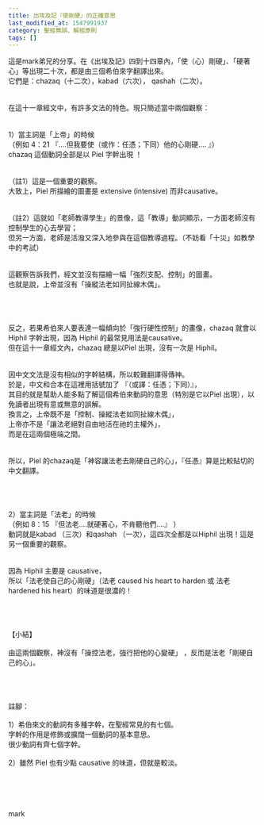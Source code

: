 ```yaml
---
title: 出埃及記『使剛硬』的正確意思 
last_modified_at: 1547991937
category: 聖經無誤、解經原則
tags: []
---
```


<p>這是mark弟兄的分享。<!--more-->在《出埃及記》四到十四章內，「使（心）剛硬」、「硬著心」等出現二十次，都是由三個希伯來字翻譯出來。<br/>它們是：chazaq（十二次），kabad（六次）， qashah（二次）。<br/> <br/><br/>在這十一章經文中，有許多文法的特色。現只簡述當中兩個觀察：<br/> <br/><br/>1）當主詞是「上帝」的時候<br/>（例如 4：21 『....但我要使（或作：任憑；下同）他的心剛硬.... 』）<br/> chazaq 這個動詞全部是以 Piel 字幹出現 ！<br/><br/><br/>（註1）這是一個重要的觀察。<br/>大致上，Piel 所描繪的圖畫是 extensive (intensive) 而非causative。<br/><br/><br/>（註2）這就如「老師教導學生」的景像，這「教導」動詞顯示，一方面老師沒有控制學生的心去學習；<br/>但另一方面，老師是活潑又深入地參與在這個教導過程。（不妨看「十災」如教學中的考試）<br/> <br/><br/>這觀察告訴我們，經文並沒有描繪一幅「強烈支配、控制」的圖畫。<br/>也就是說，上帝並沒有「操縱法老如同扯線木偶」。<br/> <br/><br/><br/><br/>反之，若果希伯來人要表達一幅傾向於「強行硬性控制」的畫像，chazaq 就會以 Hiphil 字幹出現，因為 Hiphil 的最常見用法是causative。<br/>但在這十一章經文內，chazaq 總是以Piel 出現，沒有一次是 Hiphil。<br/> <br/><br/>因中文文法是沒有相似的字幹結構，所以較難翻譯得傳神。<br/>於是，中文和合本在這裡用括號加了 『（或譯：任憑；下同）』，<br/>其目的就是幫助人能多點了解這個希伯來動詞的意思（特別是它以Piel 出現），以免讀者出現有意或無意的誤解。<br/>換言之，上帝既不是「控制、操縱法老如同扯線木偶」，<br/>上帝亦不是「讓法老絕對自由地活在祂的主權外」，<br/>而是在這兩個極端之間。<br/> <br/><br/>所以，Piel 的chazaq是「神容讓法老去剛硬自己的心」，『任憑』算是比較貼切的中文翻譯。<br/> <br/><br/><br/><br/>2）當主詞是「法老」的時候<br/>（例如 8：15 『但法老....就硬著心，不肯聽他們....』 ）<br/>動詞就是kabad （三次）和qashah （一次），這四次全都是以Hiphil 出現！這是另一個重要的觀察。<br/><br/><br/>因為 Hiphil 主要是 causative，<br/>所以「法老使自己的心剛硬」（法老 caused his heart to harden 或 法老 hardened his heart）的味道是很濃的！<br/> <br/><br/><br/><br/>【小結】<br/> <br/>由這兩個觀察，神沒有「操控法老，強行把他的心變硬」 ，反而是法老「剛硬自己的心」。<br/> <br/><br/><br/><br/>註腳：<br/> <br/>1）希伯來文的動詞有多種字幹，在聖經常見的有七個。<br/>字幹的作用是修飾或擴闊一個動詞的基本意思。<br/>很少動詞有齊七個字幹。<br/> <br/>2）雖然 Piel 也有少點 causative 的味道，但就是較淡。<br/> <br/><br/><br/><br/><br/>mark<br/><br/><br/><br/><br/><br/><br/><br/><br/>
</p>